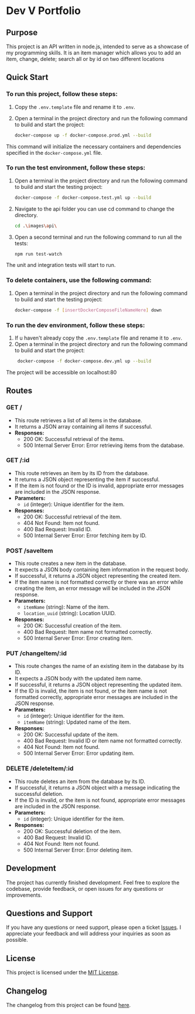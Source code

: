 # Dev V Portfolio

## Purpose

This project is an API written in node.js, intended to serve as a showcase of my programming skills.
It is an item manager which allows you to add an item, change, delete; search all or by id on two different locations 

## Quick Start

### To run this project, follow these steps:

1. Copy the `.env.template` file and rename it to `.env`.
2. Open a terminal in the project directory and run the following command to build and start the project:

    ```bash
    docker-compose up -f docker-compose.prod.yml --build
    ```

This command will initialize the necessary containers and dependencies specified in the `docker-compose.yml` file.

### To run the test environment, follow these steps:

1. Open a terminal in the project directory and run the following command to build and start the testing project:

    ```bash
    docker-compose -f docker-compose.test.yml up --build
    ```
2. Navigate to the api folder you can use cd command to change the directory.
    ```bash
    cd .\images\api\
    ```
2. Open a second terminal and run the following command to run all the tests:
    ```bash
    npm run test-watch
    ```
The unit and integration tests will start to run.

### To delete containers, use the following command:

1. Open a terminal in the project directory and run the following command to build and start the testing project:

    ```bash
    docker-compose -f [insertDockerComposeFileNameHere] down
    ```

### To run the dev environment, follow these steps:
1. If u haven't already copy the `.env.template` file and rename it to `.env`.
2. Open a terminal in the project directory and run the following command to build and start the project:
   ```bash
    docker-compose -f docker-compose.dev.yml up --build
    ```
The project will be accessible on localhost:80


## Routes

### GET /
- This route retrieves a list of all items in the database.
- It returns a JSON array containing all items if successful.
- **Responses:**
  - 200 OK: Successful retrieval of the items.
  - 500 Internal Server Error: Error retrieving items from the database.

### GET /:id
- This route retrieves an item by its ID from the database.
- It returns a JSON object representing the item if successful.
- If the item is not found or the ID is invalid, appropriate error messages are included in the JSON response.
- **Parameters:**
  - `id` (integer): Unique identifier for the item.
- **Responses:**
  - 200 OK: Successful retrieval of the item.
  - 404 Not Found: Item not found.
  - 400 Bad Request: Invalid ID.
  - 500 Internal Server Error: Error fetching item by ID.
  
### POST /saveItem
- This route creates a new item in the database.
- It expects a JSON body containing item information in the request body.
- If successful, it returns a JSON object representing the created item.
- If the item name is not formatted correctly or there was an error while creating the item,
  an error message will be included in the JSON response.
- **Parameters:**
  - `itemName` (string): Name of the item.
  - `location_uuid` (string): Location UUID.
- **Responses:**
  - 200 OK: Successful creation of the item.
  - 400 Bad Request: Item name not formatted correctly.
  - 500 Internal Server Error: Error creating item.

### PUT /changeItem/:id
- This route changes the name of an existing item in the database by its ID.
- It expects a JSON body with the updated item name.
- If successful, it returns a JSON object representing the updated item.
- If the ID is invalid, the item is not found, or the item name is not formatted correctly,
  appropriate error messages are included in the JSON response.
- **Parameters:**
  - `id` (integer): Unique identifier for the item.
  - `itemName` (string): Updated name of the item.
- **Responses:**
  - 200 OK: Successful update of the item.
  - 400 Bad Request: Invalid ID or item name not formatted correctly.
  - 404 Not Found: Item not found.
  - 500 Internal Server Error: Error updating item.

### DELETE /deleteItem/:id
- This route deletes an item from the database by its ID.
- If successful, it returns a JSON object with a message indicating the successful deletion.
- If the ID is invalid, or the item is not found, appropriate error messages are included in the JSON response.
- **Parameters:**
  - `id` (integer): Unique identifier for the item.
- **Responses:**
  - 200 OK: Successful deletion of the item.
  - 400 Bad Request: Invalid ID.
  - 404 Not Found: Item not found.
  - 500 Internal Server Error: Error deleting item.

## Development

The project has currently finished development. Feel free to explore the codebase, provide feedback, or open issues for any questions or improvements.

## Questions and Support

If you have any questions or need support, please open a ticket [Issues](https://github.com/EHB-MCT/portfolio-starter-DiepvensBent/issues). I appreciate your feedback and will address your inquiries as soon as possible.

## License

This project is licensed under the [MIT License](https://github.com/EHB-MCT/portfolio-starter-DiepvensBent/blob/main/LICENSE).

## Changelog

The changelog from this project can be found [here](https://github.com/EHB-MCT/portfolio-starter-DiepvensBent/blob/main/CHANGELOG.md).